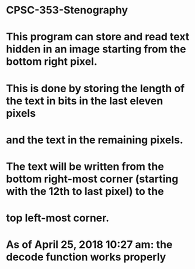 # CPSC-353-Stenography

# This program can store and read text hidden in an image starting from the bottom right pixel.
# This is done by storing the length of the text in bits in the last eleven pixels
# and the text in the remaining pixels.
# The text will be written from the bottom right-most corner (starting with the 12th to last pixel) to the
# top left-most corner.

# As of April 25, 2018 10:27 am: the decode function works properly
